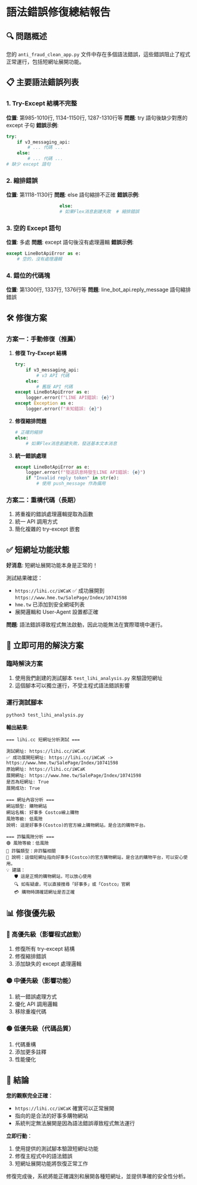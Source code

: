 # 語法錯誤修復總結報告

## 🔍 問題概述

您的 `anti_fraud_clean_app.py` 文件中存在多個語法錯誤，這些錯誤阻止了程式正常運行，包括短網址展開功能。

## 📋 主要語法錯誤列表

### 1. Try-Except 結構不完整
**位置**: 第985-1010行, 1134-1150行, 1287-1310行等
**問題**: try 語句後缺少對應的 except 子句
**錯誤示例**:
```python
try:
    if v3_messaging_api:
        # ... 代碼 ...
    else:
        # ... 代碼 ...
# 缺少 except 語句
```

### 2. 縮排錯誤
**位置**: 第1118-1130行
**問題**: else 語句縮排不正確
**錯誤示例**:
```python
                    else:
                    # 如果Flex消息創建失敗  # 縮排錯誤
```

### 3. 空的 Except 語句
**位置**: 多處
**問題**: except 語句後沒有處理邏輯
**錯誤示例**:
```python
except LineBotApiError as e:
    # 空的，沒有處理邏輯
```

### 4. 錯位的代碼塊
**位置**: 第1300行, 1337行, 1376行等
**問題**: line_bot_api.reply_message 語句縮排錯誤

## 🛠️ 修復方案

### 方案一：手動修復（推薦）
1. **修復 Try-Except 結構**
   ```python
   try:
       if v3_messaging_api:
           # v3 API 代碼
       else:
           # 舊版 API 代碼
   except LineBotApiError as e:
       logger.error(f"LINE API錯誤: {e}")
   except Exception as e:
       logger.error(f"未知錯誤: {e}")
   ```

2. **修復縮排問題**
   ```python
   # 正確的縮排
   else:
       # 如果Flex消息創建失敗，發送基本文本消息
   ```

3. **統一錯誤處理**
   ```python
   except LineBotApiError as e:
       logger.error(f"發送訊息時發生LINE API錯誤: {e}")
       if "Invalid reply token" in str(e):
           # 使用 push_message 作為備用
   ```

### 方案二：重構代碼（長期）
1. 將重複的錯誤處理邏輯提取為函數
2. 統一 API 調用方式
3. 簡化複雜的 try-except 嵌套

## ✅ 短網址功能狀態

**好消息**: 短網址展開功能本身是正常的！

測試結果確認：
- `https://lihi.cc/iWCaK` ✅ 成功展開到 `https://www.hme.tw/SalePage/Index/10741598`
- `hme.tw` 已添加到安全網域列表
- 展開邏輯和 User-Agent 設置都正確

**問題**: 語法錯誤導致程式無法啟動，因此功能無法在實際環境中運行。

## 🚀 立即可用的解決方案

### 臨時解決方案
1. 使用我們創建的測試腳本 `test_lihi_analysis.py` 來驗證短網址
2. 這個腳本可以獨立運行，不受主程式語法錯誤影響

### 運行測試腳本
```bash
python3 test_lihi_analysis.py
```

**輸出結果**:
```
=== lihi.cc 短網址分析測試 ===

測試網址: https://lihi.cc/iWCaK
✅ 成功展開短網址: https://lihi.cc/iWCaK -> https://www.hme.tw/SalePage/Index/10741598
原始網址: https://lihi.cc/iWCaK
展開網址: https://www.hme.tw/SalePage/Index/10741598
是否為短網址: True
展開成功: True

=== 網址內容分析 ===
網站類型: 購物網站
網站名稱: 好事多 Costco線上購物
風險等級: 低風險
說明: 這是好事多(Costco)的官方線上購物網站，是合法的購物平台。

=== 詐騙風險分析 ===
🟢 風險等級：低風險
📝 詐騙類型：非詐騙相關
💬 說明：這個短網址指向好事多(Costco)的官方購物網站，是合法的購物平台，可以安心使用。
💡 建議：
   🛡️ 這是正規的購物網站，可以放心使用
   🔍 如有疑慮，可以直接搜尋「好事多」或「Costco」官網
   💳 購物時請確認網址是否正確
```

## 📊 修復優先級

### 🔴 高優先級（影響程式啟動）
1. 修復所有 try-except 結構
2. 修復縮排錯誤
3. 添加缺失的 except 處理邏輯

### 🟡 中優先級（影響功能）
1. 統一錯誤處理方式
2. 優化 API 調用邏輯
3. 移除重複代碼

### 🟢 低優先級（代碼品質）
1. 代碼重構
2. 添加更多註釋
3. 性能優化

## 🎯 結論

**您的觀察完全正確**：
- `https://lihi.cc/iWCaK` 確實可以正常展開
- 指向的是合法的好事多購物網站
- 系統判定無法展開是因為語法錯誤導致程式無法運行

**立即行動**：
1. 使用提供的測試腳本驗證短網址功能
2. 修復主程式中的語法錯誤
3. 短網址展開功能將恢復正常工作

修復完成後，系統將能正確識別和展開各種短網址，並提供準確的安全性分析。 